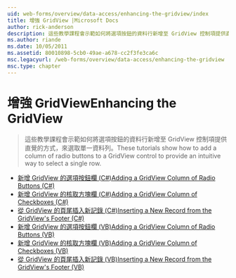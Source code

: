 ```yaml
---
uid: web-forms/overview/data-access/enhancing-the-gridview/index
title: 增強 GridView |Microsoft Docs
author: rick-anderson
description: 這些教學課程會示範如何將選項按鈕的資料行新增至 GridView 控制項提供直覺的方式，來選取單一資料列。
ms.author: riande
ms.date: 10/05/2011
ms.assetid: 80010898-5cb0-49ae-a678-cc2f3fe3ca6c
msc.legacyurl: /web-forms/overview/data-access/enhancing-the-gridview
msc.type: chapter
---
```

<a name="enhancing-the-gridview"></a><span data-ttu-id="ebed5-103">增強 GridView</span><span class="sxs-lookup"><span data-stu-id="ebed5-103">Enhancing the GridView</span></span>
====================
> <span data-ttu-id="ebed5-104">這些教學課程會示範如何將選項按鈕的資料行新增至 GridView 控制項提供直覺的方式，來選取單一資料列。</span><span class="sxs-lookup"><span data-stu-id="ebed5-104">These tutorials show how to add a column of radio buttons to a GridView control to provide an intuitive way to select a single row.</span></span>


- [<span data-ttu-id="ebed5-105">新增 GridView 的選項按鈕欄 (C#)</span><span class="sxs-lookup"><span data-stu-id="ebed5-105">Adding a GridView Column of Radio Buttons (C#)</span></span>](adding-a-gridview-column-of-radio-buttons-cs.md)
- [<span data-ttu-id="ebed5-106">新增 GridView 的核取方塊欄 (C#)</span><span class="sxs-lookup"><span data-stu-id="ebed5-106">Adding a GridView Column of Checkboxes (C#)</span></span>](adding-a-gridview-column-of-checkboxes-cs.md)
- [<span data-ttu-id="ebed5-107">從 GridView 的頁尾插入新記錄 (C#)</span><span class="sxs-lookup"><span data-stu-id="ebed5-107">Inserting a New Record from the GridView's Footer (C#)</span></span>](inserting-a-new-record-from-the-gridview-s-footer-cs.md)
- [<span data-ttu-id="ebed5-108">新增 GridView 的選項按鈕欄 (VB)</span><span class="sxs-lookup"><span data-stu-id="ebed5-108">Adding a GridView Column of Radio Buttons (VB)</span></span>](adding-a-gridview-column-of-radio-buttons-vb.md)
- [<span data-ttu-id="ebed5-109">新增 GridView 的核取方塊欄 (VB)</span><span class="sxs-lookup"><span data-stu-id="ebed5-109">Adding a GridView Column of Checkboxes (VB)</span></span>](adding-a-gridview-column-of-checkboxes-vb.md)
- [<span data-ttu-id="ebed5-110">從 GridView 的頁尾插入新記錄 (VB)</span><span class="sxs-lookup"><span data-stu-id="ebed5-110">Inserting a New Record from the GridView's Footer (VB)</span></span>](inserting-a-new-record-from-the-gridview-s-footer-vb.md)
